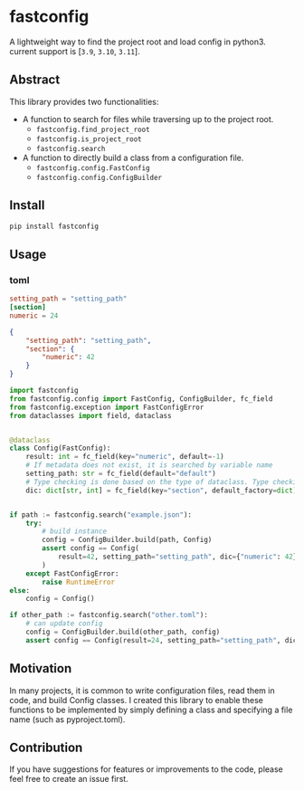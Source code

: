 # fastconfig
A lightweight way to find the project root and load config in python3.
current support is [`3.9`, `3.10`, `3.11`].


## Abstract

This library provides two functionalities:


* A function to search for files while traversing up to the project root.
    - `fastconfig.find_project_root`
    - `fastconfig.is_project_root`
    - `fastconfig.search`
* A function to directly build a class from a configuration file.
    - `fastconfig.config.FastConfig`
    - `fastconfig.config.ConfigBuilder`


## Install

```bash
pip install fastconfig
```

## Usage

### toml

```toml
setting_path = "setting_path"
[section]
numeric = 24
```


```json
{
    "setting_path": "setting_path",
    "section": {
        "numeric": 42
    }
}
```

```python
import fastconfig
from fastconfig.config import FastConfig, ConfigBuilder, fc_field
from fastconfig.exception import FastConfigError
from dataclasses import field, dataclass


@dataclass
class Config(FastConfig):
    result: int = fc_field(key="numeric", default=-1)
    # If metadata does not exist, it is searched by variable name
    setting_path: str = fc_field(default="default")
    # Type checking is done based on the type of dataclass. Type checking is recursive.
    dic: dict[str, int] = fc_field(key="section", default_factory=dict)


if path := fastconfig.search("example.json"):
    try:
        # build instance
        config = ConfigBuilder.build(path, Config)
        assert config == Config(
            result=42, setting_path="setting_path", dic={"numeric": 42}
        )
    except FastConfigError:
        raise RuntimeError
else:
    config = Config()

if other_path := fastconfig.search("other.toml"):
    # can update config
    config = ConfigBuilder.build(other_path, config)
    assert config == Config(result=24, setting_path="setting_path", dic={"numeric": 24})
```

## Motivation

In many projects, it is common to write configuration files, read them in code, and build Config classes. I created this library to enable these functions to be implemented by simply defining a class and specifying a file name (such as pyproject.toml).

## Contribution
If you have suggestions for features or improvements to the code, please feel free to create an issue first.
